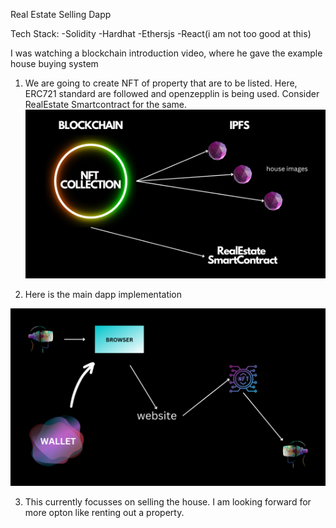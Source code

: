 Real Estate Selling Dapp

Tech Stack:
-Solidity
-Hardhat
-Ethersjs
-React(i am not too good at this)

I was watching a blockchain introduction video, where he gave the example house buying system

1) We are going to create NFT of property that are to be listed.
Here, ERC721 standard are followed and openzepplin is being used.
Consider RealEstate Smartcontract for the same.
![nft part](readmeimages/1.png)


2) Here is the main dapp implementation

![dapp part](readmeimages/2.png)



3) This currently focusses on selling the house. I am looking forward for more opton like renting out a property.
